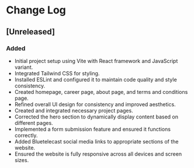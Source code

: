 # Change Log

## [Unreleased]

### Added
- Initial project setup using Vite with React framework and JavaScript variant.
- Integrated Tailwind CSS for styling.
- Installed ESLint and configured it to maintain code quality and style consistency.
- Created homepage, career page, about page, and terms and conditions page.
- Refined overall UI design for consistency and improved aesthetics.
- Created and integrated necessary project pages.
- Corrected the hero section to dynamically display content based on different pages.
- Implemented a form submission feature and ensured it functions correctly.
- Added Bluetelecast social media links to appropriate sections of the website.
- Ensured the website is fully responsive across all devices and screen sizes.
